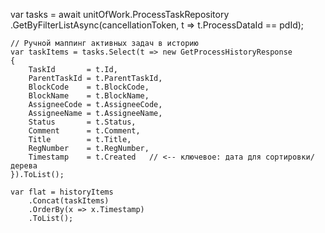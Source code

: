 var tasks = await unitOfWork.ProcessTaskRepository
        .GetByFilterListAsync(cancellationToken, t => t.ProcessDataId == pdId);

    // Ручной маппинг активных задач в историю
    var taskItems = tasks.Select(t => new GetProcessHistoryResponse
    {
        TaskId       = t.Id,
        ParentTaskId = t.ParentTaskId,
        BlockCode    = t.BlockCode,
        BlockName    = t.BlockName,
        AssigneeCode = t.AssigneeCode,
        AssigneeName = t.AssigneeName,
        Status       = t.Status,
        Comment      = t.Comment,
        Title        = t.Title,
        RegNumber    = t.RegNumber,
        Timestamp    = t.Created   // <-- ключевое: дата для сортировки/дерева
    }).ToList();

    var flat = historyItems
        .Concat(taskItems)
        .OrderBy(x => x.Timestamp)
        .ToList();
